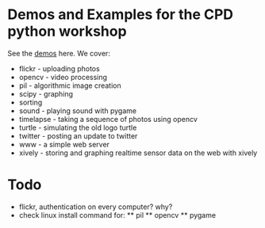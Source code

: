 # Demos and Examples for the CPD python workshop

See the [demos](demos/) here. We cover:

* flickr - uploading photos
* opencv - video processing
* pil - algorithmic image creation
* scipy - graphing
* sorting 
* sound - playing sound with pygame
* timelapse - taking a sequence of photos using opencv
* turtle - simulating the old logo turtle
* twitter - posting an update to twitter
* www - a simple web server
* xively - storing and graphing realtime sensor data on the web with xively

# Todo

* flickr, authentication on every computer? why?
* check linux install command for:
** pil
** opencv
** pygame
